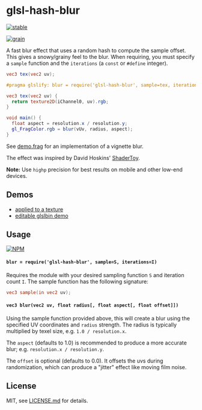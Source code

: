 # glsl-hash-blur

[![stable](http://badges.github.io/stability-badges/dist/stable.svg)](http://github.com/badges/stability-badges)

[![grain](http://i.imgur.com/uTGaC5t.jpg?1)](http://stack.gl/glsl-hash-blur/)

A fast blur effect that uses a random hash to compute the sample offset. This gives a snowy/grainy feel to the blur. When requiring, you must specify a `sample` function and the `iterations` (a `const` or `#define` integer).

```glsl
vec3 tex(vec2 uv);

#pragma glslify: blur = require('glsl-hash-blur', sample=tex, iterations=20)

vec3 tex(vec2 uv) {
  return texture2D(iChannel0, uv).rgb;
}

void main() {
  float aspect = resolution.x / resolution.y;
  gl_FragColor.rgb = blur(vUv, radius, aspect);
}
```

See [demo.frag](demo.frag) for an implementation of a vignette blur.

The effect was inspired by David Hoskins' [ShaderToy](https://www.shadertoy.com/view/XdjSRw).

**Note:** Use `highp` precision for best results on mobile and other low-end devices.

## Demos

- [applied to a texture](http://stack.gl/glsl-hash-blur/) 
- [editable glslbin demo](http://glslb.in/s/c1a93844)

## Usage

[![NPM](https://nodei.co/npm/glsl-hash-blur.png)](https://www.npmjs.com/package/glsl-hash-blur)

#### `blur = require('glsl-hash-blur', sample=S, iterations=I)`

Requires the module with your desired sampling function `S` and iteration count `I`. The sample function has the following signature:

```glsl
vec3 sample(in vec2 uv);
```

#### `vec3 blur(vec2 uv, float radius[, float aspect[, float offset]])`

Using the sample function provided above, this will create a blur using the specified UV coordinates and `radius` strength. The radius is typically multiplied by texel size, e.g. `1.0 / resolution.x`. 

The `aspect` (defaults to 1.0) is recommended to produce a more accurate blur; e.g. `resolution.x / resolution.y`. 

The `offset` is optional (defaults to 0.0). It offsets the uvs during randomization, which can produce a "jitter" effect like moving film noise. 

## License

MIT, see [LICENSE.md](http://github.com/mattdesl/glsl-hash-blur/blob/master/LICENSE.md) for details.
